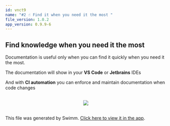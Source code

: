 ```yaml
---
id: vnct9
name: "#2 ☝️ Find it when you need it the most "
file_version: 1.0.2
app_version: 0.9.9-6
---
```


## Find knowledge when you need it the most

Documentation is useful only when you can find it quickly when you need it the most.

The documentation will show in your **VS Code** or **Jetbrains** IDEs

And with **CI automation** you can enforce and maintain documentation when code changes

<br/>

<div align="center"><img src="https://firebasestorage.googleapis.com/v0/b/swimm-dev-content/o/repositories%2FZ2l0aHViJTNBJTNBcHJvcGVydHktbGlzdGluZy1zYW5kYm94JTNBJTNBc3dpbW1pbw%3D%3D%2F262b4725-cf7b-4467-a60a-534f5ae0f374.png?alt=media&token=56a34772-0f11-4627-9afc-15d4267e4e45" style="width:'100%'"/></div>

<br/>

This file was generated by Swimm. [Click here to view it in the app](http://localhost:5000/repos/Z2l0aHViJTNBJTNBcHJvcGVydHktbGlzdGluZy1zYW5kYm94JTNBJTNBc3dpbW1pbw==/docs/vnct9).